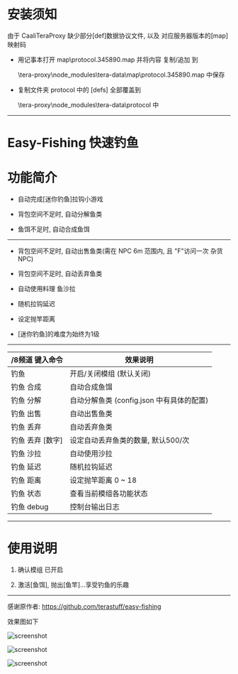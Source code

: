# 安装须知

由于 CaaliTeraProxy 缺少部分[def]数据协议文件, 以及 对应服务器版本的[map]映射码

- 用记事本打开 map\protocol.345890.map 并将内容 复制/追加 到

    \tera-proxy\node_modules\tera-data\map\protocol.345890.map 中保存

- 复制文件夹 protocol 中的 [defs] 全部覆盖到

    \tera-proxy\node_modules\tera-data\protocol 中

------

Easy-Fishing 快速钓鱼
======

# 功能简介

- 自动完成[迷你钓鱼]拉钩小游戏

- 背包空间不足时, 自动分解鱼类

- 鱼饵不足时, 自动合成鱼饵

------

- 背包空间不足时, 自动出售鱼类(需在 NPC 6m 范围内, 且 "F"访问一次 杂货NPC)

- 背包空间不足时, 自动丢弃鱼类

- 自动使用料理 鱼沙拉

- 随机拉钩延迟

- 设定抛竿距离

- [迷你钓鱼]的难度为始终为1级

------

/8频道 键入命令 | 效果说明
--- | ---
钓鱼 | 开启/关闭模组 (默认关闭)
钓鱼 合成 | 自动合成鱼饵
钓鱼 分解 | 自动分解鱼类 (config.json 中有具体的配置)
钓鱼 出售 | 自动出售鱼类
钓鱼 丢弃 | 自动丢弃鱼类
钓鱼 丢弃 [数字] | 设定自动丢弃鱼类的数量, 默认500/次
钓鱼 沙拉 | 自动使用沙拉
钓鱼 延迟 | 随机拉钩延迟
钓鱼 距离 | 设定抛竿距离 0 ~ 18
钓鱼 状态 | 查看当前模组各功能状态
钓鱼 debug | 控制台输出日志
------

# 使用说明

1) 确认模组 已开启

2) 激活[鱼饵], 抛出[鱼竿]...享受钓鱼的乐趣

------

感谢原作者: https://github.com/terastuff/easy-fishing

效果图如下

![screenshot](https://github.com/zc149352394/Easy-Fishing/blob/master/screenshot/01.png)

![screenshot](https://github.com/zc149352394/Easy-Fishing/blob/master/screenshot/02.png)

![screenshot](https://github.com/zc149352394/Easy-Fishing/blob/master/screenshot/03.png)
